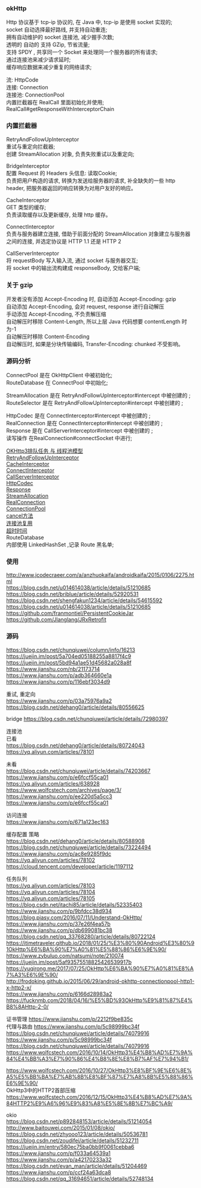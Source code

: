 ### okHttp  
Http 协议基于 tcp-ip 协议的, 在 Java 中, tcp-ip 是使用 socket 实现的;  
socket 自动选择最好路线, 并支持自动重连;  
拥有自动维护的 socket 连接池, 减少握手次数;  
透明的 自动的 支持 GZip, 节省流量;  
支持 SPDY , 共享同一个 Socket 来处理同一个服务器的所有请求;  
通过连接池来减少请求延时;  
缓存响应数据来减少重复的网络请求;  

流: HttpCode  
连接: Connection  
连接池: ConnectionPool  
内置拦截器在 RealCall 里面初始化并使用;  
RealCall#getResponseWithInterceptorChain  

### 内置拦截器  
RetryAndFollowUpInterceptor  
重试与重定向拦截器;  
创建 StreamAllocation 对象, 负责失败重试以及重定向;  

BridgeInterceptor  
配置 Request 的 Headers 头信息: 读取Cookie;  
负责把用户构造的请求, 转换为发送给服务器的请求, 补全缺失的一些 http header, 把服务器返回的响应转换为对用户友好的响应。  


CacheInterceptor  
GET 类型的缓存;  
负责读取缓存以及更新缓存, 处理 http 缓存。  

ConnectInterceptor    
负责与服务器建立连接, 借助于前面分配的 StreamAllocation 对象建立与服务器之间的连接, 并选定协议是 HTTP 1.1 还是 HTTP 2  
  
CallServerInterceptor  
将 requestBody 写入输入流, 通过 socket 与服务器交互;  
将 socket 中的输出流构建成 responseBody, 交给客户端;  

### 关于 gzip  
开发者没有添加 Accept-Encoding 时, 自动添加 Accept-Encoding: gzip  
自动添加 Accept-Encoding, 会对 request, response 进行自动解压  
手动添加 Accept-Encoding, 不负责解压缩  
自动解压时移除 Content-Length, 所以上层 Java 代码想要 contentLength 时为-1  
自动解压时移除 Content-Encoding  
自动解压时, 如果是分块传输编码, Transfer-Encoding: chunked 不受影响。  

### 源码分析  
ConnectPool 是在 OkHttpClient 中被初始化;  
RouteDatabase  在 ConnectPool 中初始化;  

StreamAllocation 是在 RetryAndFollowUpInterceptor#intercept 中被创建的 ;    
RouteSelector 是在 RetryAndFollowUpInterceptor#intercept 中被创建的 ;    

HttpCodec 是在 ConnectInterceptor#intercept 中被创建的 ;  
RealConnection 是在 ConnectInterceptor#intercept 中被创建的 ;  
Response 是在 CallServerInterceptor#intercept 中被创建的 ;    
读写操作 在RealConnection#connectSocket 中进行;  


[OKHttp3排队任务 与 线程池模型](okhttp/source_thread_pool.md)  
[RetryAndFollowUpInterceptor](okhttp/RetryAndFollowUpInterceptor.md)  
[CacheInterceptor](okhttp/CacheInterceptor.md)  
[ConnectInterceptor](okhttp/ConnectInterceptor.md)  
[CallServerInterceptor](okhttp/CallServerInterceptor.md)  
[HttpCodec](okhttp/HttpCodec.md)  
[Response](okhttp/Response.md)  
[StreamAllocation](okhttp/StreamAllocation.md)  
[RealConnection](okhttp/RealConnection.md)  
[ConnectionPool](okhttp/ConnectionPool.md)  
[cancel方法](okhttp/source_cancel.md)  
[连接池复用](okhttp/source_connection_pool.md)  
[超时时间](okhttp/source_timeout.md)  
RouteDatabase  
内部使用 LinkedHashSet ,记录 Route 黑名单;  


### 使用  
http://www.jcodecraeer.com/a/anzhuokaifa/androidkaifa/2015/0106/2275.html  
https://blog.csdn.net/u014614038/article/details/51210685  
https://blog.csdn.net/briblue/article/details/52920531  
https://blog.csdn.net/shengfakun1234/article/details/54615592  
https://blog.csdn.net/u014614038/article/details/51210685  
https://github.com/franmontiel/PersistentCookieJar  
https://github.com/Jlanglang/JRxRetrofit  

### 源码  
https://blog.csdn.net/chunqiuwei/column/info/16213  
https://juejin.im/post/5a704ed05188255a8817f4c9  
https://juejin.im/post/5bd94a1ae51d45682a028a8f  
https://www.jianshu.com/nb/21173714  
https://www.jianshu.com/p/adb364660e1a  
https://www.jianshu.com/p/116ebf3034d9   

重试, 重定向    
https://www.jianshu.com/p/03a75976a9a2  
https://blog.csdn.net/dehang0/article/details/80556625  

bridge
https://blog.csdn.net/chunqiuwei/article/details/72980397  

连接池         
已看  
https://blog.csdn.net/dehang0/article/details/80724043
https://yq.aliyun.com/articles/78101  

未看  
https://blog.csdn.net/chunqiuwei/article/details/74203667  
https://www.jianshu.com/p/e6fccf55ca01  
https://yq.aliyun.com/articles/638928  
https://www.wolfcstech.com/archives/page/3/  
https://www.jianshu.com/p/ee220d5a5cc3  
https://www.jianshu.com/p/e6fccf55ca01  

访问连接  
https://www.jianshu.com/p/671a123ec163  

缓存配置  策略    
https://blog.csdn.net/dehang0/article/details/80588908  
https://blog.csdn.net/chunqiuwei/article/details/73224494  
https://www.jianshu.com/p/ac8e9285f9dc  
https://yq.aliyun.com/articles/78102  
https://cloud.tencent.com/developer/article/1197112  
  

任务队列    
https://yq.aliyun.com/articles/78103  
https://yq.aliyun.com/articles/78104  
https://yq.aliyun.com/articles/78105  
https://blog.csdn.net/itachi85/article/details/52335403  
https://www.jianshu.com/p/9bfdcc38d934  
https://blog.piasy.com/2016/07/11/Understand-OkHttp/  
https://www.jianshu.com/p/37e26f4ea57b  
https://www.jianshu.com/p/db699081bc38  
https://blog.csdn.net/qq_33768280/article/details/80722124  
https://itimetraveler.github.io/2018/01/25/%E3%80%90Android%E3%80%91OkHttp%E6%BA%90%E7%A0%81%E5%88%86%E6%9E%90/  
https://www.zybuluo.com/natsumi/note/210074  
https://juejin.im/post/5af93575518825426539917b  
https://yuqirong.me/2017/07/25/OkHttp%E6%BA%90%E7%A0%81%E8%A7%A3%E6%9E%90/  
http://frodoking.github.io/2015/06/29/android-okhttp-connectionpool-http1-x-http2-x/  
https://www.jianshu.com/p/6166d28983a2  
https://fucknmb.com/2018/04/16/%E5%BD%93OkHttp%E9%81%87%E4%B8%8AHttp-2-0/  

证书管理       https://www.jianshu.com/p/2212f9be835c  
代理与路由  https://www.jianshu.com/p/5c98999bc34f  
https://blog.csdn.net/chunqiuwei/article/details/74079916  
https://www.jianshu.com/p/5c98999bc34f  
https://blog.csdn.net/chunqiuwei/article/details/74079916  
https://www.wolfcstech.com/2016/10/14/OkHttp3%E4%B8%AD%E7%9A%84%E4%BB%A3%E7%90%86%E4%B8%8E%E8%B7%AF%E7%94%B1/  



https://www.wolfcstech.com/2016/10/27/OkHttp3%E8%BF%9E%E6%8E%A5%E5%BB%BA%E7%AB%8B%E8%BF%87%E7%A8%8B%E5%88%86%E6%9E%90/  
OkHttp3中的HTTP2首部压缩  
https://www.wolfcstech.com/2016/12/15/OkHttp3%E4%B8%AD%E7%9A%84HTTP2%E9%A6%96%E9%83%A8%E5%8E%8B%E7%BC%A9/   

okio  
https://blog.csdn.net/p892848153/article/details/51214054  
http://www.baitouwei.com/2015/01/08/okio/  
https://blog.csdn.net/zhyooo123/article/details/50536781  
https://blog.csdn.net/zoudifei/article/details/51232711  
https://juejin.im/entry/580ec75ba0bb9f0061cebba6  
https://www.jianshu.com/p/f033a64539a1  
https://www.jianshu.com/p/a42170233a32  
https://blog.csdn.net/evan_man/article/details/51204469  
https://www.jianshu.com/p/ccf24a63dca8  
https://blog.csdn.net/qq_31694651/article/details/52748134  

